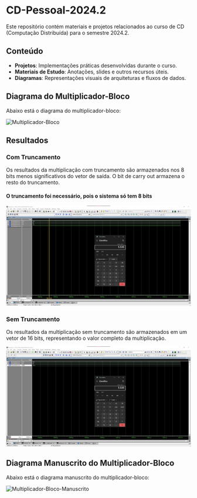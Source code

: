 # CD-Pessoal-2024.2

Este repositório contém materiais e projetos relacionados ao curso de CD (Computação Distribuída) para o semestre 2024.2.

## Conteúdo

- **Projetos**: Implementações práticas desenvolvidas durante o curso.
- **Materiais de Estudo**: Anotações, slides e outros recursos úteis.
- **Diagramas**: Representações visuais de arquiteturas e fluxos de dados.

## Diagrama do Multiplicador-Bloco

Abaixo está o diagrama do multiplicador-bloco:

![Multiplicador-Bloco](Multiplicador/Diagramas/multiplicador-bloco.drawio.svg)

## Resultados

### Com Truncamento

Os resultados da multiplicação com truncamento são armazenados nos 8 bits menos significativos do vetor de saída. O bit de carry out armazena o resto do truncamento.

#### O truncamento foi necessário, pois o sistema só tem 8 bits

![Com-Truncamento](Multiplicador/results/com_truncamento.jpg)

### Sem Truncamento

Os resultados da multiplicação sem truncamento são armazenados em um vetor de 16 bits, representando o valor completo da multiplicação.

![Sem-Truncamento](Multiplicador/results/sem_truncamento.jpg)

## Diagrama Manuscrito do Multiplicador-Bloco

Abaixo está o diagrama manuscrito do multiplicador-bloco:

![Multiplicador-Bloco-Manuscrito](Multiplicador/Diagramas/multiplicador-bloco-manuscrito.jpg)


